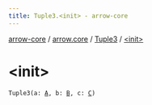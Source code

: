 ```yaml
---
title: Tuple3.<init> - arrow-core
---
```


[arrow-core](../../index.html) / [arrow.core](../index.html) / [Tuple3](index.html) / [&lt;init&gt;](./-init-.html)

# &lt;init&gt;

`Tuple3(a: `[`A`](index.html#A)`, b: `[`B`](index.html#B)`, c: `[`C`](index.html#C)`)`